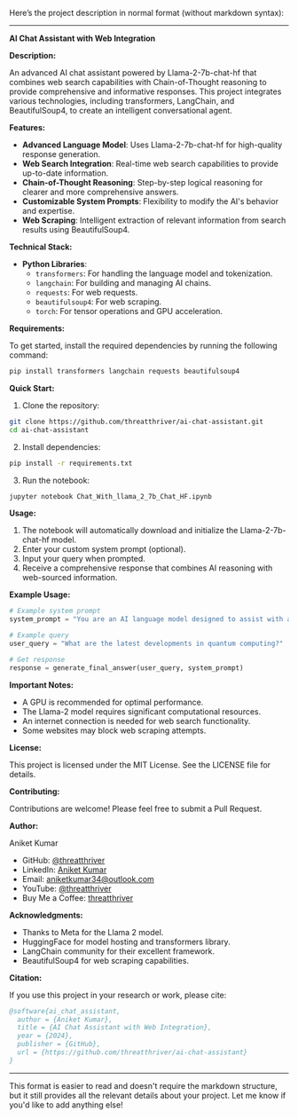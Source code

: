 Here’s the project description in normal format (without markdown syntax):

---

**AI Chat Assistant with Web Integration**

**Description:**

An advanced AI chat assistant powered by Llama-2-7b-chat-hf that combines web search capabilities with Chain-of-Thought reasoning to provide comprehensive and informative responses. This project integrates various technologies, including transformers, LangChain, and BeautifulSoup4, to create an intelligent conversational agent.

**Features:**

- **Advanced Language Model**: Uses Llama-2-7b-chat-hf for high-quality response generation.
- **Web Search Integration**: Real-time web search capabilities to provide up-to-date information.
- **Chain-of-Thought Reasoning**: Step-by-step logical reasoning for clearer and more comprehensive answers.
- **Customizable System Prompts**: Flexibility to modify the AI's behavior and expertise.
- **Web Scraping**: Intelligent extraction of relevant information from search results using BeautifulSoup4.

**Technical Stack:**

- **Python Libraries**:
  - `transformers`: For handling the language model and tokenization.
  - `langchain`: For building and managing AI chains.
  - `requests`: For web requests.
  - `beautifulsoup4`: For web scraping.
  - `torch`: For tensor operations and GPU acceleration.

**Requirements:**

To get started, install the required dependencies by running the following command:

```bash
pip install transformers langchain requests beautifulsoup4
```

**Quick Start:**

1. Clone the repository:

```bash
git clone https://github.com/threatthriver/ai-chat-assistant.git
cd ai-chat-assistant
```

2. Install dependencies:

```bash
pip install -r requirements.txt
```

3. Run the notebook:

```bash
jupyter notebook Chat_With_llama_2_7b_Chat_HF.ipynb
```

**Usage:**

1. The notebook will automatically download and initialize the Llama-2-7b-chat-hf model.
2. Enter your custom system prompt (optional).
3. Input your query when prompted.
4. Receive a comprehensive response that combines AI reasoning with web-sourced information.

**Example Usage:**

```python
# Example system prompt
system_prompt = "You are an AI language model designed to assist with a variety of tasks..."

# Example query
user_query = "What are the latest developments in quantum computing?"

# Get response
response = generate_final_answer(user_query, system_prompt)
```

**Important Notes:**

- A GPU is recommended for optimal performance.
- The Llama-2 model requires significant computational resources.
- An internet connection is needed for web search functionality.
- Some websites may block web scraping attempts.

**License:**

This project is licensed under the MIT License. See the LICENSE file for details.

**Contributing:**

Contributions are welcome! Please feel free to submit a Pull Request.

**Author:**

Aniket Kumar

- GitHub: [@threatthriver](https://github.com/threatthriver)
- LinkedIn: [Aniket Kumar](https://www.linkedin.com/in/aniket-kumar-59764025b/)
- Email: aniketkumar34@outlook.com
- YouTube: [@threatthriver](https://www.youtube.com/@threatthriver)
- Buy Me a Coffee: [threatthriver](https://buymeacoffee.com/threatthriver)

**Acknowledgments:**

- Thanks to Meta for the Llama 2 model.
- HuggingFace for model hosting and transformers library.
- LangChain community for their excellent framework.
- BeautifulSoup4 for web scraping capabilities.

**Citation:**

If you use this project in your research or work, please cite:

```bibtex
@software{ai_chat_assistant,
  author = {Aniket Kumar},
  title = {AI Chat Assistant with Web Integration},
  year = {2024},
  publisher = {GitHub},
  url = {https://github.com/threatthriver/ai-chat-assistant}
}
```

---

This format is easier to read and doesn't require the markdown structure, but it still provides all the relevant details about your project. Let me know if you'd like to add anything else!